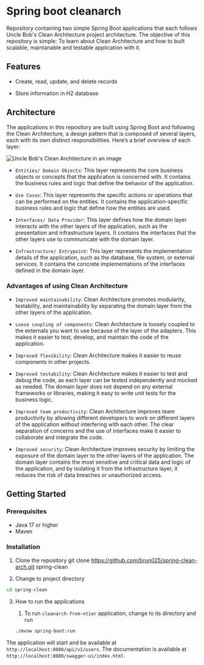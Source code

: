 # Spring boot cleanarch

Repository containing two simple Spring Boot applications that each follows Uncle Bob's Clean Architecture project architecture. The objective of this repository is simple: To learn about Clean Architecture and how to built scalable, maintanable and testable application with it.

## Features

- Create, read, update, and delete records
  
- Store information in H2 database

## Architecture

The applications in this repository are built using Spring Boot and following the Clean Architecture, a design pattern that is composed of several layers, each with its own distinct responsibilities. Here’s a brief overview of each layer:

![Uncle Bob's Clean Architecture in an image](docs/cleanarch.png)

- `Entities/ Domain Objects`: This layer represents the core business objects or concepts that the application is concerned with. It contains the business rules and logic that define the behavior of the application.

- `Use Cases`: This layer represents the specific actions or operations that can be performed on the entities. It contains the application-specific business rules and logic that define how the entities are used.

- `Interfaces/ Data Provider`: This layer defines how the domain layer interacts with the other layers of the application, such as the presentation and infrastructure layers. It contains the interfaces that the other layers use to communicate with the domain layer.

- `Infrastructure/ Entrypoint`: This layer represents the implementation details of the application, such as the database, file system, or external services. It contains the concrete implementations of the interfaces defined in the domain layer.

### Advantages of using Clean Architecture

- `Improved maintainability`: Clean Architecture promotes modularity, testability, and maintainability by separating the domain layer from the other layers of the application.

- `Loose coupling of components`: Clean Architecture is loosely coupled to the externals you want to use because of the layer of the adapters. This makes it easier to test, develop, and maintain the code of the application.

- `Improved flexibility`: Clean Architecture makes it easier to reuse components in other projects.

- `Improved testability`: Clean Architecture makes it easier to test and debug the code, as each layer can be tested independently and mocked as needed. The domain layer does not depend on any external frameworks or libraries, making it easy to write unit tests for the business logic.
  
- `Improved team productivity`: Clean Architecture improves team productivity by allowing different developers to work on different layers of the application without interfering with each other. The clear separation of concerns and the use of interfaces make it easier to collaborate and integrate the code.
  
- `Improved security`: Clean Architecture improves security by limiting the exposure of the domain layer to the other layers of the application. The domain layer contains the most sensitive and critical data and logic of the application, and by isolating it from the infrastructure layer, it reduces the risk of data breaches or unauthorized access.

## Getting Started

### Prerequisites

- Java 17 or higher
- Maven

### Installation

1. Clone the repository
git clone https://github.com/brun025/spring-clean-arch.git spring-clean


2. Change to project directory

```bash
cd spring-clean
```

3. How to run the applications

   1. To run `cleanarch-from-ntier` application, change to its directory and run
     
   ```bash
   ./mvnw spring-boot:run
   ```

The application will start and be available at `http://localhost:8080/api/v1/users`.
The documentation is available at `http://localhost:8080/swagger-ui/index.html`.